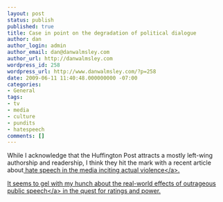 ```yaml
---
layout: post
status: publish
published: true
title: Case in point on the degradation of political dialogue
author: dan
author_login: admin
author_email: dan@danwalmsley.com
author_url: http://danwalmsley.com
wordpress_id: 258
wordpress_url: http://www.danwalmsley.com/?p=258
date: 2009-06-11 11:40:48.000000000 -07:00
categories:
- General
tags:
- tv
- media
- culture
- pundits
- hatespeech
comments: []
---
```

While I acknowledge that the Huffington Post attracts a mostly left-wing authorship and readership, I think they hit the mark with a recent article about<a href="http:&#47;&#47;www.huffingtonpost.com&#47;michael-rowe&#47;the-holocaust-museum-shoo_b_214133.html"> hate speech in the media inciting actual violence<&#47;a>.

It seems to gel with my hunch about <a href="http:&#47;&#47;www.danwalmsley.com&#47;2009&#47;06&#47;09&#47;defining-culture-or-reflecting-it&#47;">the real-world effects of outrageous public speech<&#47;a> in the quest for ratings and power.
